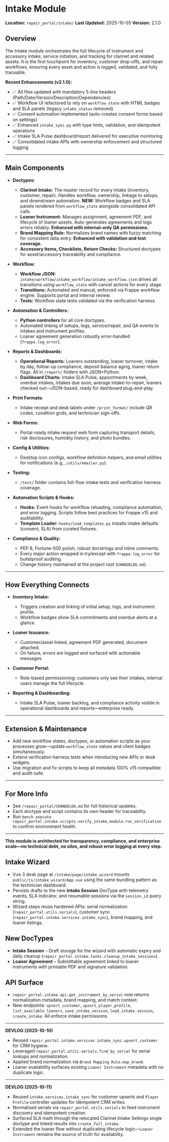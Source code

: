 # Intake Module

**Location:** `repair_portal/intake/`
**Last Updated:** 2025-10-05
**Version:** 2.1.0

## Overview
The Intake module orchestrates the full lifecycle of instrument and accessory intake, service initiation, and tracking for clarinet and related assets. It is the first touchpoint for inventory, customer drop-offs, and repair workflows, ensuring every asset and action is logged, validated, and fully traceable.

**Recent Enhancements (v2.1.0):**
- ✅ All files updated with mandatory 5-line headers (Path/Date/Version/Description/Dependencies)
- ✅ Workflow UI refactored to rely on `workflow_state` with HTML badges and SLA panels (legacy `intake_status` removed)
- ✅ Consent automation implemented (auto-creates consent forms based on settings)
- ✅ Enhanced `intake_sync.py` with type hints, validation, and idempotent operations
- ✅ Intake SLA Pulse dashboard/report delivered for executive monitoring
- ✅ Consolidated intake APIs with ownership enforcement and structured logging

---

## Main Components

- **Doctypes:**
  - **Clarinet Intake:** The master record for every intake (inventory, customer, repair). Handles workflow, ownership, linkage to setups, and downstream automation. **NEW:** Workflow badges and SLA panels rendered from `workflow_state` alongside consolidated API calls.
  - **Loaner Instrument:** Manages assignment, agreement PDF, and lifecycle of loaner assets. Auto-generates agreements and logs errors reliably. **Enhanced with internal-only QA permissions.**
  - **Brand Mapping Rule:** Normalizes brand names with fuzzy matching for consistent data entry. **Enhanced with validation and test coverage.**
  - **Accessory Items, Checklists, Return Checks:** Structured doctypes for asset/accessory traceability and compliance.

- **Workflow:**
  - **Workflow JSON:** `intake/workflow/intake_workflow/intake_workflow.json` drives all transitions using `workflow_state` with cancel actions for every stage.
  - **Transitions:** Automated and manual, enforced via Frappe workflow engine. Supports portal and internal review.
  - **Tests:** Workflow state tests validated via the verification harness.

- **Automation & Controllers:**
  - **Python controllers** for all core doctypes.
  - Automated linking of setups, logs, service/repair, and QA events to intakes and instrument profiles.
  - Loaner agreement generation robustly error-handled (`frappe.log_error`).

- **Reports & Dashboards:**
  - **Operational Reports:** Loaners outstanding, loaner turnover, intake by day, follow-up compliance, deposit balance aging, loaner return flags. All in `/report/` folders with JSON+Python.
  - **Dashboard Charts:** Intake SLA Pulse, appointments by week, overdue intakes, intakes due soon, average intake-to-repair, loaners checked out—JSON-based, ready for dashboard plug-and-play.

- **Print Formats:**
  - Intake receipt and desk labels under `/print_format/` include QR codes, condition grids, and technician sign-offs.

- **Web Forms:**
  - Portal-ready intake request web form capturing transport details, risk disclosures, humidity history, and photo bundles.

- **Config & Utilities:**
  - Desktop icon configs, workflow definition helpers, and email utilities for notifications (e.g., `/utils/emailer.py`).

- **Testing:**
  - `/test/` folder contains full-flow intake tests and verification harness coverage.

- **Automation Scripts & Hooks:**
  - **Hooks:** Event hooks for workflow reloading, compliance automation, and error logging. Scripts follow best practices for Frappe v15 and auditability.
  - **Template Loader:** `hooks/load_templates.py` installs intake defaults (consent, SLA) from curated fixtures.

- **Compliance & Quality:**
  - PEP 8, Fortune-500 polish, robust docstrings and inline comments.
  - Every major action wrapped in try/except with `frappe.log_error` for bulletproof auditing.
  - Change history maintained at the project root (`CHANGELOG.md`).

---

## How Everything Connects

- **Inventory Intake:**
  - Triggers creation and linking of initial setup, logs, and instrument profile.
  - Workflow badges show SLA commitments and overdue alerts at a glance.

- **Loaner Issuance:**
  - Customer/asset linked, agreement PDF generated, document attached.
  - On failure, errors are logged and surfaced with actionable messages.

- **Customer Portal:**
  - Role-based permissioning: customers only see their intakes; internal users manage the full lifecycle.

- **Reporting & Dashboarding:**
  - Intake SLA Pulse, loaner backlog, and compliance activity visible in operational dashboards and reports—enterprise ready.

---

## Extension & Maintenance

- Add new workflow states, doctypes, or automation scripts as your processes grow—update `workflow_state` values and client badges simultaneously.
- Extend verification harness tests when introducing new APIs or desk widgets.
- Use migration and fix scripts to keep all metadata 100% v15 compatible and audit-safe.

---

## For More Info
- See `/repair_portal/CHANGELOG.md` for full historical updates.
- Each doctype and script contains its own header for traceability.
- Run `bench execute repair_portal.intake.scripts.verify_intake_module.run_verification` to confirm environment health.

---

**This module is architected for transparency, compliance, and enterprise scale—no technical debt, no silos, and robust error logging at every step.**

## Intake Wizard
- Vue 3 desk page at `/intake/page/intake_wizard` mounts `public/js/intake_wizard/App.vue` using the same bundling pattern as the technician dashboard.
- Persists drafts to the new **Intake Session** DocType with telemetry events, SLA indicator, and resumable sessions via the `session_id` query string.
- Wizard steps reuse hardened APIs: serial normalization (`repair_portal.utils.serials`), customer sync (`repair_portal.intake.services.intake_sync`), brand mapping, and loaner listings.

## New DocTypes
- **Intake Session** – Draft storage for the wizard with automatic expiry and daily cleanup (`repair_portal.intake.tasks.cleanup_intake_sessions`).
- **Loaner Agreement** – Submittable agreement linked to loaner instruments with printable PDF and signature validation.

## API Surface
- `repair_portal.intake.api.get_instrument_by_serial` now returns normalization metadata, brand mapping, and match context.
- New endpoints: `upsert_customer`, `upsert_player_profile`, `list_available_loaners`, `save_intake_session`, `load_intake_session`, `create_intake`. All enforce intake permissions.

---
**DEVLOG (2025-10-10)**
- Reused `repair_portal.intake.services.intake_sync.upsert_customer` for CRM hygiene.
- Leveraged `repair_portal.utils.serials.find_by_serial` for serial lookups and normalization.
- Applied brand normalization via `Brand Mapping Rule.map_brand`.
- Loaner availability surfaces existing `Loaner Instrument` metadata with no duplicate logic.

---
**DEVLOG (2025-10-11)**
- Reused `intake.services.intake_sync` for customer upserts and `Player Profile` controller updates for idempotent CRM writes.
- Normalised serials via `repair_portal.utils.serials` to feed instrument discovery and idempotent creation.
- Surfaced SLA math through the relocated Clarinet Intake Settings single doctype and linked results into `create_full_intake`.
- Extended the loaner flow without duplicating lifecycle logic—`Loaner Instrument` remains the source of truth for availability.
